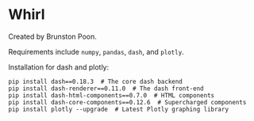 # Whirl

Created by Brunston Poon.

Requirements include `numpy`, `pandas`, `dash`, and `plotly`.

Installation for dash and plotly:
```
pip install dash==0.18.3  # The core dash backend
pip install dash-renderer==0.11.0  # The dash front-end
pip install dash-html-components==0.7.0  # HTML components
pip install dash-core-components==0.12.6  # Supercharged components
pip install plotly --upgrade  # Latest Plotly graphing library
```
